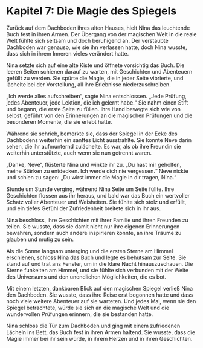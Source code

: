 # Kapitel 7: Die Magie des Spiegels

Zurück auf dem Dachboden ihres alten Hauses, hielt Nina das leuchtende Buch fest in ihren Armen. Der Übergang von der magischen Welt in die reale Welt fühlte sich seltsam und doch beruhigend an. Der verstaubte Dachboden war genauso, wie sie ihn verlassen hatte, doch Nina wusste, dass sich in ihrem Inneren vieles verändert hatte.

Nina setzte sich auf eine alte Kiste und öffnete vorsichtig das Buch. Die leeren Seiten schienen darauf zu warten, mit Geschichten und Abenteuern gefüllt zu werden. Sie spürte die Magie, die in jeder Seite vibrierte, und lächelte bei der Vorstellung, all ihre Erlebnisse niederzuschreiben.

„Ich werde alles aufschreiben“, sagte Nina entschlossen. „Jede Prüfung, jedes Abenteuer, jede Lektion, die ich gelernt habe.“ Sie nahm einen Stift und begann, die erste Seite zu füllen. Ihre Hand bewegte sich wie von selbst, geführt von den Erinnerungen an die magischen Prüfungen und die besonderen Momente, die sie erlebt hatte.

Während sie schrieb, bemerkte sie, dass der Spiegel in der Ecke des Dachbodens weiterhin ein sanftes Licht ausstrahlte. Sie konnte Neve darin sehen, die ihr aufmunternd zulächelte. Es war, als ob ihre Freundin sie weiterhin unterstützte, auch wenn sie nun getrennt waren.

„Danke, Neve“, flüsterte Nina und winkte ihr zu. „Du hast mir geholfen, meine Stärken zu entdecken. Ich werde dich nie vergessen.“ Neve nickte und schien zu sagen: „Du wirst immer die Magie in dir tragen, Nina.“

Stunde um Stunde verging, während Nina Seite um Seite füllte. Ihre Geschichten flossen aus ihr heraus, und bald war das Buch ein wertvoller Schatz voller Abenteuer und Weisheiten. Sie fühlte sich stolz und erfüllt, und ein tiefes Gefühl der Zufriedenheit breitete sich in ihr aus.

Nina beschloss, ihre Geschichten mit ihrer Familie und ihren Freunden zu teilen. Sie wusste, dass sie damit nicht nur ihre eigenen Erinnerungen bewahren, sondern auch andere inspirieren konnte, an ihre Träume zu glauben und mutig zu sein.

Als die Sonne langsam unterging und die ersten Sterne am Himmel erschienen, schloss Nina das Buch und legte es behutsam zur Seite. Sie stand auf und trat ans Fenster, um in die klare Nacht hinauszuschauen. Die Sterne funkelten am Himmel, und sie fühlte sich verbunden mit der Weite des Universums und den unendlichen Möglichkeiten, die es bot.

Mit einem letzten, dankbaren Blick auf den magischen Spiegel verließ Nina den Dachboden. Sie wusste, dass ihre Reise erst begonnen hatte und dass noch viele weitere Abenteuer auf sie warteten. Und jedes Mal, wenn sie den Spiegel betrachtete, würde sie sich an die magische Welt und die wundervollen Prüfungen erinnern, die sie bestanden hatte.

Nina schloss die Tür zum Dachboden und ging mit einem zufriedenen Lächeln ins Bett, das Buch fest in ihren Armen haltend. Sie wusste, dass die Magie immer bei ihr sein würde, in ihrem Herzen und in ihren Geschichten.